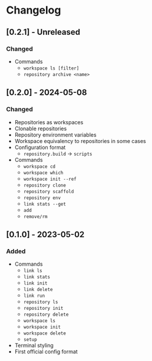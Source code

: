 # Changelog

## [0.2.1] - Unreleased

### Changed

- Commands
	- `workspace ls [filter]`
	- `repository archive <name>`

## [0.2.0] - 2024-05-08

### Changed

- Repositories as workspaces
- Clonable repositories
- Repository environment variables
- Workspace equivalency to repositories in some cases
- Configuration format
  - `repository.build` -> `scripts`
- Commands
	- `workspace cd`
	- `workspace which`
	- `workspace init --ref`
	- `repository clone`
	- `repository scaffold`
	- `repository env`
	- `link stats --get`
	- `add`
	- `remove/rm`

## [0.1.0] - 2023-05-02

### Added

- Commands
  - `link ls`
  - `link stats`
  - `link init`
  - `link delete`
  - `link run`
  - `repository ls`
  - `repository init`
  - `repository delete`
  - `workspace ls`
  - `workspace init`
  - `workspace delete`
  - `setup`
- Terminal styling
- First official config format
